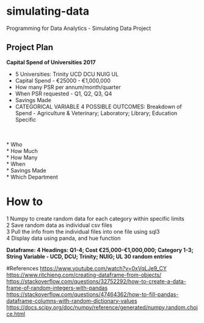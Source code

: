 # simulating-data
Programming for Data Analytics - Simulating Data Project

## Project Plan

**Capital Spend of Universities 2017**

* 5 Universities: Trinity UCD DCU NUIG UL<br>
* Capital Spend - €25000 - €1,000,000 <br>
* How many PSR per annum/month/quarter
* When PSR requested - Q1, Q2, Q3, Q4 <br>
* Savings Made
* CATEGORICAL VARIABLE 4 POSSIBLE OUTCOMES: Breakdown of Spend - Agriculture & Veterinary; Laboratory; Library; Education Specific <br>
<br>
<br>
* Who <br>
* How Much <br>
* How Many <br>
* When <br>
* Savings Made <br>
* Which Department<br>

# How to
 1 Numpy to create random data for each category within specific limits <br>
 2 Save random data as individual csv files <br>
 3 Pull the info from the individual files into one file using sql3 <br>
 4 Display data using panda, and hue function <br>

**Dataframe:
4 Headings:  Q1-4;   Cost €25,000-€1,000,000;    Category 1-3;   String Variable - UCD, DCU; Trinity; NUIG; UL
30 random entries**

#References
https://www.youtube.com/watch?v=0xVqLJe9_CY <br>
https://www.ritchieng.com/creating-dataframe-from-objects/ <br>
https://stackoverflow.com/questions/32752292/how-to-create-a-data-frame-of-random-integers-with-pandas <br>
https://stackoverflow.com/questions/47464362/how-to-fill-pandas-dataframe-columns-with-random-dictionary-values<br>
https://docs.scipy.org/doc/numpy/reference/generated/numpy.random.choice.html<br>

